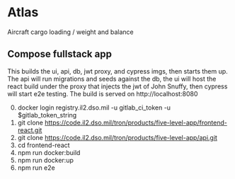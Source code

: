 # Atlas
Aircraft cargo loading / weight and balance
## Compose fullstack app

This builds the ui, api, db, jwt proxy, and cypress imgs, then starts them up. The api will run migrations and seeds against the db, the ui will host the react build under the proxy that injects the jwt of John Snuffy, then cypress will start e2e testing. The build is served on http://localhost:8080

0. docker login registry.il2.dso.mil -u gitlab_ci_token -u $gitlab_token_string
1. git clone https://code.il2.dso.mil/tron/products/five-level-app/frontend-react.git 
2. git clone https://code.il2.dso.mil/tron/products/five-level-app/api.git
3. cd frontend-react
4. npm run docker:build
5. npm run docker:up
5. npm run e2e
